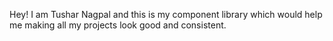 Hey! I am Tushar Nagpal and this is my component library which would help me making all my projects look good and consistent.